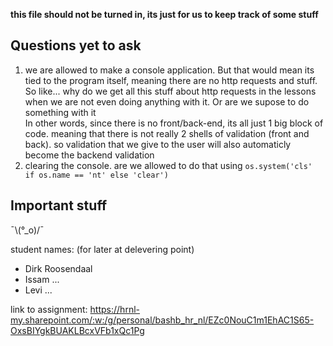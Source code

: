 **this file should not be turned in, its just for us to keep track of some stuff**

## Questions yet to ask
1. we are allowed to make a console application. But that would mean its tied to the program itself, meaning there are no http requests and stuff.
So like... why do we get all this stuff about http requests in the lessons when we are not even doing anything with it. Or are we supose to do something with it  
In other words, since there is no front/back-end, its all just 1 big block of code. meaning that there is not really 2 shells of validation (front and back). 
so validation that we give to the user will also automaticly become the backend validation
2. clearing the console. are we allowed to do that using `os.system('cls' if os.name == 'nt' else 'clear')`

## Important stuff
¯\\(°_o)/¯

student names: (for later at delevering point)
- Dirk Roosendaal
- Issam ...
- Levi ...

link to assignment: https://hrnl-my.sharepoint.com/:w:/g/personal/bashb_hr_nl/EZc0NouC1m1EhAC1S65-OxsBIYgkBUAKLBcxVFb1xQc1Pg
